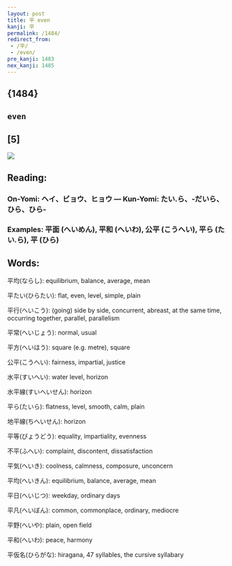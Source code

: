 ```yaml
---
layout: post
title: 平 even
kanji: 平
permalink: /1484/
redirect_from:
 - /平/
 - /even/
pre_kanji: 1483
nex_kanji: 1485
---
```


## {1484}

## `even`

## [5]

<div class="stroke"><img src="E5B9B3.png" /></div>

## Reading:

### On-Yomi: ヘイ、ビョウ、ヒョウ &mdash; Kun-Yomi: たい.ら、-だいら、ひら、ひら-

### Examples: 平面 (へいめん), 平和 (へいわ), 公平 (こうへい), 平ら (たい.ら), 平 (ひら)

## Words:

平均(ならし): equilibrium, balance, average, mean

平たい(ひらたい): flat, even, level, simple, plain

平行(へいこう): (going) side by side, concurrent, abreast, at the same time, occurring together, parallel, parallelism

平常(へいじょう): normal, usual

平方(へいほう): square (e.g. metre), square

公平(こうへい): fairness, impartial, justice

水平(すいへい): water level, horizon

水平線(すいへいせん): horizon

平ら(たいら): flatness, level, smooth, calm, plain

地平線(ちへいせん): horizon

平等(びょうどう): equality, impartiality, evenness

不平(ふへい): complaint, discontent, dissatisfaction

平気(へいき): coolness, calmness, composure, unconcern

平均(へいきん): equilibrium, balance, average, mean

平日(へいじつ): weekday, ordinary days

平凡(へいぼん): common, commonplace, ordinary, mediocre

平野(へいや): plain, open field

平和(へいわ): peace, harmony

平仮名(ひらがな): hiragana, 47 syllables, the cursive syllabary
